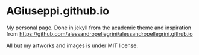 # AGiuseppi.github.io
My personal page.
Done in jekyll from the academic theme and inspiration from https://github.com/alessandropellegrini/alessandropellegrini.github.io

All but my artworks and images is under MIT license.
